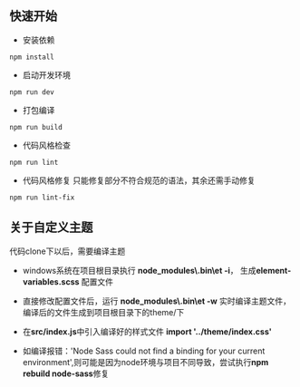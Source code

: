 ## 快速开始
* 安装依赖
```
npm install
```
* 启动开发环境
```
npm run dev
```
* 打包编译
```
npm run build
```
* 代码风格检查
```
npm run lint
```
* 代码风格修复
只能修复部分不符合规范的语法，其余还需手动修复
```
npm run lint-fix
```
## 关于自定义主题
代码clone下以后，需要编译主题
* windows系统在项目根目录执行 **node_modules\\.bin\et -i**， 生成**element-variables.scss** 配置文件

* 直接修改配置文件后，运行 **node_modules\\.bin\et -w** 实时编译主题文件，编译后的文件生成到项目根目录下的theme/下

* 在**src/index.js**中引入编译好的样式文件  **import '../theme/index.css'**

* 如编译报错：'Node Sass could not find a binding for your current environment',则可能是因为node环境与项目不同导致，尝试执行**npm rebuild node-sass**修复


